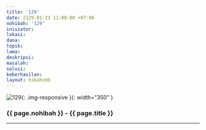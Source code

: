 ```yaml
---
title: '129'
date: 2129-01-23 11:08:00 +07:00
nohibah: '129'
inisiator: 
lokasi: 
dana: 
topik: 
lama: 
deskripsi: 
masalah: 
solusi: 
keberhasilan: 
layout: hibahcmb
---
```


![129](/static/img/hibahcmb/129.png){: .img-responsive }{: width="350" }

### {{ page.nohibah }} - {{ page.title }}

---
